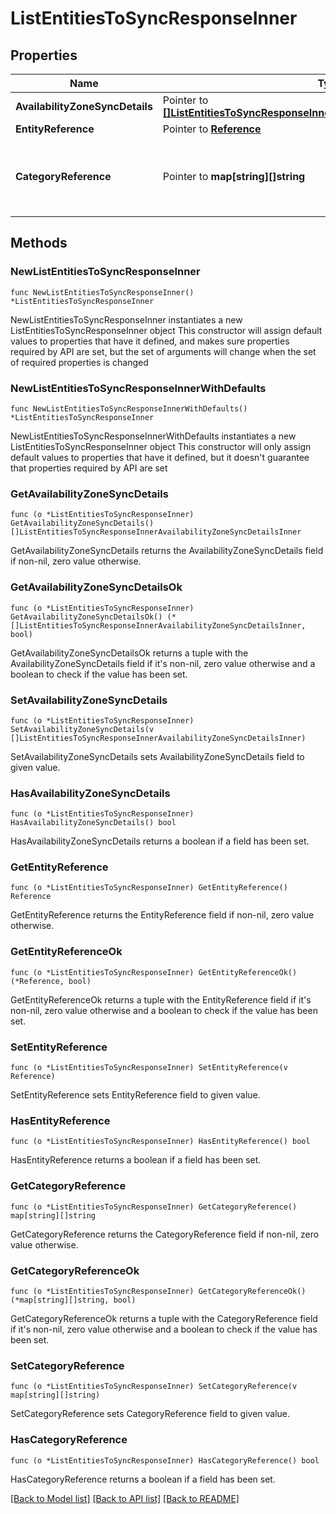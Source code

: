 # ListEntitiesToSyncResponseInner

## Properties

Name | Type | Description | Notes
------------ | ------------- | ------------- | -------------
**AvailabilityZoneSyncDetails** | Pointer to [**[]ListEntitiesToSyncResponseInnerAvailabilityZoneSyncDetailsInner**](ListEntitiesToSyncResponseInnerAvailabilityZoneSyncDetailsInner.md) |  | [optional] 
**EntityReference** | Pointer to [**Reference**](Reference.md) |  | [optional] 
**CategoryReference** | Pointer to **map[string][]string** | Category name and a list of values that will be synced.  | [optional] 

## Methods

### NewListEntitiesToSyncResponseInner

`func NewListEntitiesToSyncResponseInner() *ListEntitiesToSyncResponseInner`

NewListEntitiesToSyncResponseInner instantiates a new ListEntitiesToSyncResponseInner object
This constructor will assign default values to properties that have it defined,
and makes sure properties required by API are set, but the set of arguments
will change when the set of required properties is changed

### NewListEntitiesToSyncResponseInnerWithDefaults

`func NewListEntitiesToSyncResponseInnerWithDefaults() *ListEntitiesToSyncResponseInner`

NewListEntitiesToSyncResponseInnerWithDefaults instantiates a new ListEntitiesToSyncResponseInner object
This constructor will only assign default values to properties that have it defined,
but it doesn't guarantee that properties required by API are set

### GetAvailabilityZoneSyncDetails

`func (o *ListEntitiesToSyncResponseInner) GetAvailabilityZoneSyncDetails() []ListEntitiesToSyncResponseInnerAvailabilityZoneSyncDetailsInner`

GetAvailabilityZoneSyncDetails returns the AvailabilityZoneSyncDetails field if non-nil, zero value otherwise.

### GetAvailabilityZoneSyncDetailsOk

`func (o *ListEntitiesToSyncResponseInner) GetAvailabilityZoneSyncDetailsOk() (*[]ListEntitiesToSyncResponseInnerAvailabilityZoneSyncDetailsInner, bool)`

GetAvailabilityZoneSyncDetailsOk returns a tuple with the AvailabilityZoneSyncDetails field if it's non-nil, zero value otherwise
and a boolean to check if the value has been set.

### SetAvailabilityZoneSyncDetails

`func (o *ListEntitiesToSyncResponseInner) SetAvailabilityZoneSyncDetails(v []ListEntitiesToSyncResponseInnerAvailabilityZoneSyncDetailsInner)`

SetAvailabilityZoneSyncDetails sets AvailabilityZoneSyncDetails field to given value.

### HasAvailabilityZoneSyncDetails

`func (o *ListEntitiesToSyncResponseInner) HasAvailabilityZoneSyncDetails() bool`

HasAvailabilityZoneSyncDetails returns a boolean if a field has been set.

### GetEntityReference

`func (o *ListEntitiesToSyncResponseInner) GetEntityReference() Reference`

GetEntityReference returns the EntityReference field if non-nil, zero value otherwise.

### GetEntityReferenceOk

`func (o *ListEntitiesToSyncResponseInner) GetEntityReferenceOk() (*Reference, bool)`

GetEntityReferenceOk returns a tuple with the EntityReference field if it's non-nil, zero value otherwise
and a boolean to check if the value has been set.

### SetEntityReference

`func (o *ListEntitiesToSyncResponseInner) SetEntityReference(v Reference)`

SetEntityReference sets EntityReference field to given value.

### HasEntityReference

`func (o *ListEntitiesToSyncResponseInner) HasEntityReference() bool`

HasEntityReference returns a boolean if a field has been set.

### GetCategoryReference

`func (o *ListEntitiesToSyncResponseInner) GetCategoryReference() map[string][]string`

GetCategoryReference returns the CategoryReference field if non-nil, zero value otherwise.

### GetCategoryReferenceOk

`func (o *ListEntitiesToSyncResponseInner) GetCategoryReferenceOk() (*map[string][]string, bool)`

GetCategoryReferenceOk returns a tuple with the CategoryReference field if it's non-nil, zero value otherwise
and a boolean to check if the value has been set.

### SetCategoryReference

`func (o *ListEntitiesToSyncResponseInner) SetCategoryReference(v map[string][]string)`

SetCategoryReference sets CategoryReference field to given value.

### HasCategoryReference

`func (o *ListEntitiesToSyncResponseInner) HasCategoryReference() bool`

HasCategoryReference returns a boolean if a field has been set.


[[Back to Model list]](../README.md#documentation-for-models) [[Back to API list]](../README.md#documentation-for-api-endpoints) [[Back to README]](../README.md)


